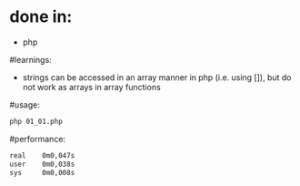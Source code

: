 # done in:
* php

#learnings:
* strings can be accessed in an array manner in php (i.e. using []), 
but do not work as arrays in array functions

#usage:
```bash
php 01_01.php
```

#performance:
```bash
real    0m0,047s
user    0m0,038s
sys     0m0,008s
```
